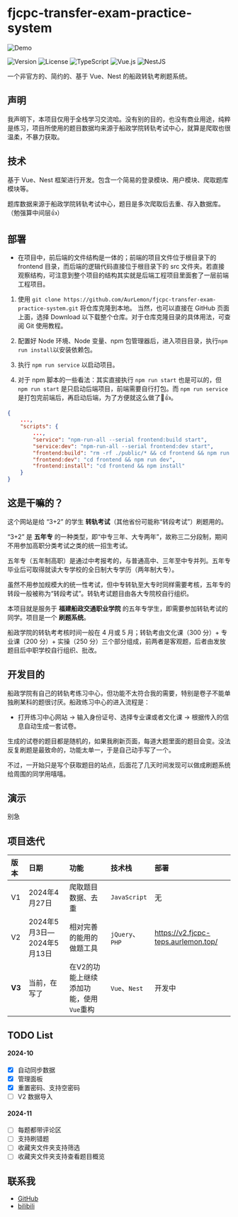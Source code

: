 # fjcpc-transfer-exam-practice-system

![Demo](https://s2.loli.net/2024/10/26/AH7LoKVgkNWPJzq.jpg)

![Version](https://img.shields.io/badge/Beta-3.0-yellow) ![License](https://img.shields.io/badge/license-MIT-blue) ![TypeScript](https://img.shields.io/badge/TypeScript-007ACC?logo=typescript&logoColor=white) ![Vue.js](https://img.shields.io/badge/Vue.js%203-4FC08D?logo=vue.js&logoColor=white) ![NestJS](https://img.shields.io/badge/NestJS-E0234E?logo=nestjs&logoColor=white)

一个非官方的、简约的、基于 Vue、Nest 的船政转轨考刷题系统。

## 声明

我声明下，本项目仅用于全栈学习交流哈。没有别的目的，也没有商业用途，纯粹是练习，项目所使用的题目数据均来源于船政学院转轨考试中心，就算是爬取也很温柔，不暴力获取。

## 技术

基于 Vue、Nest 框架进行开发。包含一个简易的登录模块、用户模块、爬取题库模块等。

题库数据来源于船政学院转轨考试中心，题目是多次爬取后去重、存入数据库。（勉强算中间层👍）

## 部署

- 在项目中，前后端的文件结构是一体的；前端的项目文件位于根目录下的 frontend 目录，而后端的逻辑代码直接位于根目录下的 src 文件夹。若直接观察结构，可注意到整个项目的结构其实就是后端工程项目里面套了一层前端工程项目。

1. 使用 `git clone https://github.com/AurLemon/fjcpc-transfer-exam-practice-system.git` 将仓库克隆到本地。
   当然，也可以直接在 GitHub 页面上面，选择 Download 以下载整个仓库。对于仓库克隆目录的具体用法，可查阅 Git 使用教程。

2. 配置好 Node 环境、Node 变量、npm 包管理器后，进入项目目录，执行`npm run install`以安装依赖包。

3. 执行 `npm run service` 以启动项目。

4. 对于 npm 脚本的一些看法：其实直接执行 `npm run start` 也是可以的，但 `npm run start` 是只启动后端项目，前端需要自行打包。而 `npm run service` 是打包完前端后，再启动后端，为了方便就这么做了🤝👍。

```json
{
    ...,
    "scripts": {
        ...,
        "service": "npm-run-all --serial frontend:build start",
        "service:dev": "npm-run-all --serial frontend:dev start",
        "frontend:build": "rm -rf ./public/* && cd frontend && npm run build",
        "frontend:dev": "cd frontend && npm run dev",
        "frontend:install": "cd frontend && npm install"
    }
}
```

## 这是干嘛的？

这个网站是给 “3+2” 的学生 **转轨考试**（其他省份可能称“转段考试”）刷题用的。

“3+2” 是 **五年专** 的一种类型，即“中专三年、大专两年”，故称三二分段制，期间不用参加高职分类考试之类的统一招生考试。

五年专（五年制高职）是通过中考报考的，与普通高中、三年至中专并列。五年专毕业后可取得就读大专学校的全日制大专学历（两年制大专）。

虽然不用参加规模大的统一性考试，但中专转轨至大专时同样需要考核，五年专的转段一般被称为“转段考试”。转轨考试题目由各大专院校自行组织。

本项目就是服务于 **福建船政交通职业学院** 的五年专学生，即需要参加转轨考试的同学。项目是一个 **刷题系统**。

船政学院的转轨考考核时间一般在 4 月或 5 月；转轨考由文化课（300 分）+ 专业课（200 分）+ 实操（250 分）三个部分组成，前两者是客观题，后者由发放题目后中职学校自行组织、批改。

## 开发目的

船政学院有自己的转轨考练习中心，但功能不太符合我的需要，特别是卷子不能单独刷某科的题很讨厌。船政练习中心的进入流程是：

- 打开练习中心网站 → 输入身份证号、选择专业课或者文化课 → 根据传入的信息自动生成一套试卷。

生成的试卷的题目都是随机的，如果我刷新页面，每道大题里面的题目会变。没法反复刷题是最致命的，功能太单一，于是自己动手写了一个。

不过，一开始只是写个获取题目的站点，后面花了几天时间发现可以做成刷题系统给周围的同学用嘻嘻。

## 演示

别急

## 项目迭代

| 版本   | 日期                       | 功能                                    | 技术栈          | 部署                                |
| :----- | :------------------------- | :-------------------------------------- | :-------------- | :---------------------------------- |
| V1     | 2024年4月27日              | 爬取题目数据、去重                      | `JavaScript`    | 无                                  |
| V2     | 2024年5月3日—2024年5月13日 | 相对完善的能用的做题工具                | `jQuery`、`PHP` | https://v2.fjcpc-teps.aurlemon.top/ |
| **V3** | 当前，在写了               | 在V2的功能上继续添加功能，使用`Vue`重构 | `Vue`、`Nest`   | 开发中                              |

## TODO List

#### 2024-10

- [x] 自动同步数据
- [x] 管理面板
- [x] 重置密码、支持空密码
- [ ] V2 数据导入

#### 2024-11

- [ ] 每题都带评论区
- [ ] 支持刷错题
- [ ] 收藏夹文件夹支持筛选
- [ ] 收藏夹文件夹支持查看题目概览

## 联系我

- [GitHub](https://github.com/AurLemon)
- [bilibili](https://space.bilibili.com/204271518)
